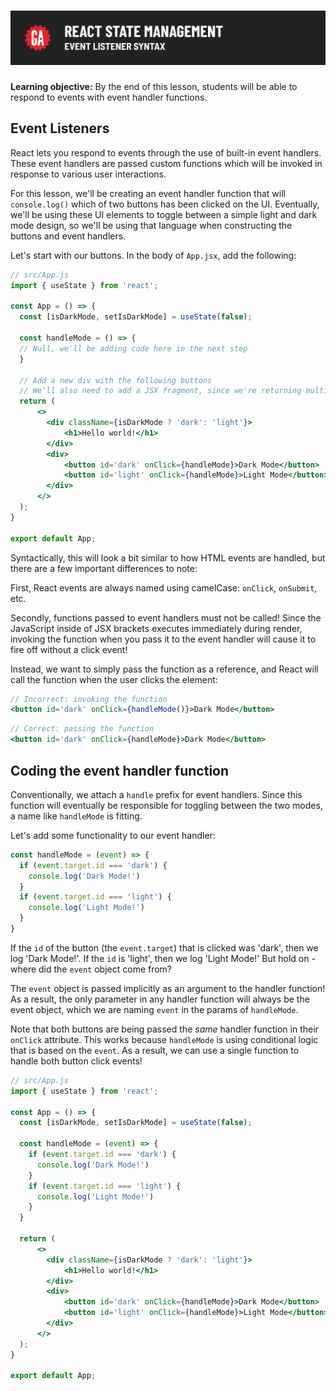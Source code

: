 # ![React State Management - Event Listener Syntax](./assets/hero.png)

**Learning objective:** By the end of this lesson, students will be able to respond to events with event handler functions.

## Event Listeners

React lets you respond to events through the use of built-in event handlers. These event handlers are passed custom functions which will be invoked in response to various user interactions. 

For this lesson, we'll be creating an event handler function that will `console.log()` which of two buttons has been clicked on the UI. Eventually, we'll be using these UI elements to toggle between a simple light and dark mode design, so we'll be using that language when constructing the buttons and event handlers.

Let's start with our buttons. In the body of `App.jsx`, add the following: 

```jsx
// src/App.js
import { useState } from 'react';

const App = () => {
  const [isDarkMode, setIsDarkMode] = useState(false);

  const handleMode = () => {
  // Null, we'll be adding code here in the next step
  }

  // Add a new div with the following buttons
  // We'll also need to add a JSX fragment, since we're returning multiple elements now
  return (
      <>
        <div className={isDarkMode ? 'dark': 'light'}>  
            <h1>Hello world!</h1>
        </div>
        <div>
            <button id='dark' onClick={handleMode}>Dark Mode</button>
            <button id='light' onClick={handleMode}>Light Mode</button>
        </div>
      </>
  );
}

export default App;
```

Syntactically, this will look a bit similar to how HTML events are handled, but there are a few important differences to note: 

First, React events are always named using camelCase: `onClick`, `onSubmit`, etc.

Secondly, functions passed to event handlers must not be called! Since the JavaScript inside of JSX brackets executes immediately during render, invoking the function when you pass it to the event handler will cause it to fire off without a click event! 

Instead, we want to simply pass the function as a reference, and React will call the function when the user clicks the element: 

```jsx
// Incorrect: invoking the function
<button id='dark' onClick={handleMode()}>Dark Mode</button>
```
```jsx
// Correct: passing the function
<button id='dark' onClick={handleMode}>Dark Mode</button>
```

## Coding the event handler function

Conventionally, we attach a `handle` prefix for event handlers. Since this function will eventually be responsible for toggling between the two modes, a name like `handleMode` is fitting. 

Let's add some functionality to our event handler: 

```jsx
const handleMode = (event) => {
  if (event.target.id === 'dark') {
    console.log('Dark Mode!')
  }
  if (event.target.id === 'light') {
    console.log('Light Mode!')
  }
}
```

If the `id` of the button (the `event.target`) that is clicked was 'dark', then we log 'Dark Mode!'. If the `id` is 'light', then we log 'Light Mode!' But hold on - where did the `event` object come from? 

The `event` object is passed implicitly as an argument to the handler function! As a result, the only parameter in any handler function will always be the event object, which we are naming `event` in the params of `handleMode`. 

Note that both buttons are being passed the *same* handler function in their `onClick` attribute. This works because `handleMode` is using conditional logic that is based on the `event`. As a result, we can use a single function to handle both button click events! 

```jsx
// src/App.js
import { useState } from 'react';

const App = () => {
  const [isDarkMode, setIsDarkMode] = useState(false);

  const handleMode = (event) => {
    if (event.target.id === 'dark') {
      console.log('Dark Mode!')
    }
    if (event.target.id === 'light') {
      console.log('Light Mode!')
    }
  }

  return (
      <>
        <div className={isDarkMode ? 'dark': 'light'}>  
            <h1>Hello world!</h1>
        </div>
        <div>
            <button id='dark' onClick={handleMode}>Dark Mode</button>
            <button id='light' onClick={handleMode}>Light Mode</button>
        </div>
      </>
  );
}

export default App;
```

